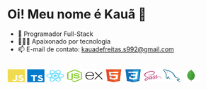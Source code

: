#  Oi! Meu nome é Kauã 👋

- 👀 Programador Full-Stack
- 👩🏻‍💻 Apaixonado por tecnologia
- 📫 E-mail de contato: kauadefreitas.s992@gmail.com

<!-- <div >
  <a href="https://github.com/KauaLucio">
  <img height="180em" src="https://github-readme-stats.vercel.app/api?username=KauaLucio&show_icons=true&theme=dracula&include_all_commits=true&count_private=true"/>
  <img height="180em" src="https://github-readme-stats.vercel.app/api/top-langs/?username=KauaLucio&layout=compact&langs_count=7&theme=dracula"/>
</div> -->
  
  <div style="display: inline_block"><br>
    <img align="center" alt="Kauã-Js" height="30" width="40" src="https://raw.githubusercontent.com/devicons/devicon/master/icons/javascript/javascript-plain.svg">
    <img align="center" alt="Kauã-Ts" height="30" width="40" src="https://raw.githubusercontent.com/devicons/devicon/master/icons/typescript/typescript-plain.svg">
    <img align="center" alt="Kauã-React" height="30" width="40" src="https://raw.githubusercontent.com/devicons/devicon/master/icons/react/react-original.svg">
    <img align="center" alt="Kauã-React" height="30" width="40" src="https://raw.githubusercontent.com/devicons/devicon/master/icons/nodejs/nodejs-original.svg">
    <img align="center" alt="Kauã-React" height="30" width="40" src="https://raw.githubusercontent.com/devicons/devicon/master/icons/express/express-original.svg">
    <img align="center" alt="Kauã-HTML" height="30" width="40" src="https://raw.githubusercontent.com/devicons/devicon/master/icons/html5/html5-original.svg">
    <img align="center" alt="Kauã-CSS" height="30" width="40" src="https://raw.githubusercontent.com/devicons/devicon/master/icons/css3/css3-original.svg">
    <img align="center" alt="Kauã-Sass" height="30" width="40" src="https://raw.githubusercontent.com/devicons/devicon/master/icons/sass/sass-original.svg">
    <img align="center" alt="Kauã-CSS" height="30" width="40" src="https://raw.githubusercontent.com/devicons/devicon/master/icons/mysql/mysql-original.svg">
    <img align="center" alt="Kauã-CSS" height="30" width="40" src="https://raw.githubusercontent.com/devicons/devicon/master/icons/mongodb/mongodb-original.svg">
  </div>
